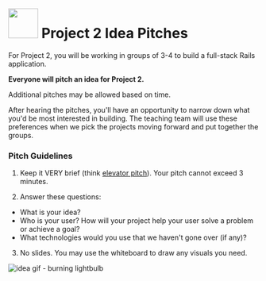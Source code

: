 # <img src="https://cloud.githubusercontent.com/assets/7833470/10899314/63829980-8188-11e5-8cdd-4ded5bcb6e36.png" height="60"> Project 2 Idea Pitches

For Project 2, you will be working in groups of 3-4 to build a full-stack Rails application.

**Everyone will pitch an idea for Project 2.**

Additional pitches may be allowed based on time. 

After hearing the pitches, you'll have an opportunity to narrow down what you'd be most interested in building.  The teaching team will use these preferences when we pick the projects moving forward and put together the groups.

### Pitch Guidelines

1. Keep it VERY brief (think <a href="https://en.wikipedia.org/wiki/Elevator_pitch" target="_blank">elevator pitch</a>). Your pitch cannot exceed 3 minutes.


2. Answer these questions:
  * What is your idea? 
  * Who is your user? How will your project help your user solve a problem or achieve a goal?
  * What technologies would you use that we haven't gone over (if any)?
  
3. No slides. You may use the whiteboard to draw any visuals you need.


![idea gif - burning lightbulb](https://cloud.githubusercontent.com/assets/7833470/12076308/f9c057fa-b15a-11e5-9c0a-38342e79b1da.gif)
